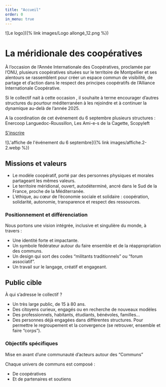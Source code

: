 ```yaml
---
title: "Accueil"
order: 0
in_menu: true
---
```

![Le logo]({% link images/Logo allongé_12.png %})

# La méridionale des coopératives

À l’occasion de l’Année Internationale des Coopératives, proclamée par l’ONU, plusieurs coopératives situées sur le territoire de Montpellier et ses alentours se rassemblent pour créer un espace commun de visibilité, de partage et d’action dans le respect des principes coopératifs de l’Alliance Internationale Coopérative.

Si le collectif nait à cette occasion , il souhaite à terme encourager d’autres structures du pourtour méditerranéen à les rejoindre et à continuer la dynamique au-delà de l’année 2025.

A la coordination de cet événement du 6 septembre plusieurs structures : Enercoop Languedoc-Roussillon, Les Ami-e-s de la Cagette, Scopyleft

<a href="https://www.helloasso.com/associations/les-amis-de-la-cagette/evenements/galaxie-cooperative-un-evenement-de-la-meridionale-des-cooperatives" class="bouton">S'inscrire</a>

![L'affiche de l'événement du 6 septembre]({% link images/affiche.2-2.webp %})

## Missions et valeurs
- Le modèle coopératif, porté par des personnes physiques et morales partageant les mêmes valeurs. 
- Le territoire méridional, ouvert, autodéterminé, ancré dans le Sud de la France, proche de la Méditerranée.
- L’éthique, au cœur de l’économie sociale et solidaire : coopération, solidarité, autonomie, transparence et respect des ressources.

### Positionnement et différenciation
Nous portons une vision intégrée, inclusive et singulière du monde, à travers : 
- Une identité forte et impactante.
- Un symbole fédérateur autour du faire ensemble et de la réappropriation des communs.
- Un design qui sort des codes “militants traditionnels” ou “forum associatif”.
- Un travail sur le langage, créatif et engageant.

## Public cible
À qui s’adresse le collectif ?
- Un très large public, de 15 à 80 ans.
- Des citoyens curieux, engagés ou en recherche de nouveaux modèles
- Des professionnels, habitants, étudiants, bénévoles, familles...
- Des personnes déjà engagées dans différentes structures. Pour permettre le regroupement et la convergence (se retrouver, ensemble et faire “corps”).

### Objectifs spécifiques
Mise en avant d’une communauté d’acteurs autour des “Communs”

Chaque univers de communs est composé :
- De coopératives
- Et de partenaires et soutiens 